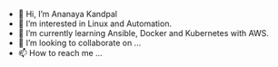 - 👋 Hi, I’m Ananaya Kandpal
- 👀 I’m interested in Linux and Automation.
- 🌱 I’m currently learning Ansible, Docker and Kubernetes with AWS.
- 💞️ I’m looking to collaborate on ...
- 📫 How to reach me ...

<!---
kandpalan/kandpalan is a ✨ special ✨ repository because its `README.md` (this file) appears on your GitHub profile.
You can click the Preview link to take a look at your changes.
--->
